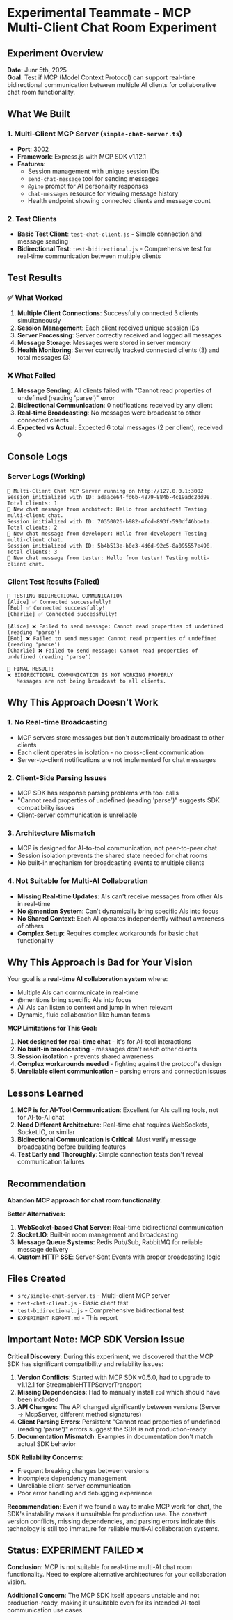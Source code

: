 # Experimental Teammate - MCP Multi-Client Chat Room Experiment

## Experiment Overview
**Date**: Junr 5th, 2025  
**Goal**: Test if MCP (Model Context Protocol) can support real-time bidirectional communication between multiple AI clients for collaborative chat room functionality.

## What We Built

### 1. Multi-Client MCP Server (`simple-chat-server.ts`)
- **Port**: 3002
- **Framework**: Express.js with MCP SDK v1.12.1
- **Features**:
  - Session management with unique session IDs
  - `send-chat-message` tool for sending messages
  - `@gino` prompt for AI personality responses
  - `chat-messages` resource for viewing message history
  - Health endpoint showing connected clients and message count

### 2. Test Clients
- **Basic Test Client**: `test-chat-client.js` - Simple connection and message sending
- **Bidirectional Test**: `test-bidirectional.js` - Comprehensive test for real-time communication between multiple clients

## Test Results

### ✅ What Worked
1. **Multiple Client Connections**: Successfully connected 3 clients simultaneously
2. **Session Management**: Each client received unique session IDs
3. **Server Processing**: Server correctly received and logged all messages
4. **Message Storage**: Messages were stored in server memory
5. **Health Monitoring**: Server correctly tracked connected clients (3) and total messages (3)

### ❌ What Failed
1. **Message Sending**: All clients failed with "Cannot read properties of undefined (reading 'parse')" error
2. **Bidirectional Communication**: 0 notifications received by any client
3. **Real-time Broadcasting**: No messages were broadcast to other connected clients
4. **Expected vs Actual**: Expected 6 total messages (2 per client), received 0

## Console Logs

### Server Logs (Working)
```
🚀 Multi-Client Chat MCP Server running on http://127.0.0.1:3002
Session initialized with ID: adaace64-fd6b-4879-884b-4c19adc2dd98. Total clients: 1
💬 New chat message from architect: Hello from architect! Testing multi-client chat.
Session initialized with ID: 70350026-b982-4fcd-893f-590df46bbe1a. Total clients: 2
💬 New chat message from developer: Hello from developer! Testing multi-client chat.
Session initialized with ID: 5b4b513e-b0c3-4d6d-92c5-8a095557e498. Total clients: 3
💬 New chat message from tester: Hello from tester! Testing multi-client chat.
```

### Client Test Results (Failed)
```
🧪 TESTING BIDIRECTIONAL COMMUNICATION
[Alice] ✅ Connected successfully!
[Bob] ✅ Connected successfully!
[Charlie] ✅ Connected successfully!

[Alice] ❌ Failed to send message: Cannot read properties of undefined (reading 'parse')
[Bob] ❌ Failed to send message: Cannot read properties of undefined (reading 'parse')
[Charlie] ❌ Failed to send message: Cannot read properties of undefined (reading 'parse')

🏁 FINAL RESULT:
❌ BIDIRECTIONAL COMMUNICATION IS NOT WORKING PROPERLY
   Messages are not being broadcast to all clients.
```

## Why This Approach Doesn't Work

### 1. **No Real-time Broadcasting**
- MCP servers store messages but don't automatically broadcast to other clients
- Each client operates in isolation - no cross-client communication
- Server-to-client notifications are not implemented for chat messages

### 2. **Client-Side Parsing Issues**
- MCP SDK has response parsing problems with tool calls
- "Cannot read properties of undefined (reading 'parse')" suggests SDK compatibility issues
- Client-server communication is unreliable

### 3. **Architecture Mismatch**
- MCP is designed for AI-to-tool communication, not peer-to-peer chat
- Session isolation prevents the shared state needed for chat rooms
- No built-in mechanism for broadcasting events to multiple clients

### 4. **Not Suitable for Multi-AI Collaboration**
- **Missing Real-time Updates**: AIs can't receive messages from other AIs in real-time
- **No @mention System**: Can't dynamically bring specific AIs into focus
- **No Shared Context**: Each AI operates independently without awareness of others
- **Complex Setup**: Requires complex workarounds for basic chat functionality

## Why This Approach is Bad for Your Vision

Your goal is a **real-time AI collaboration system** where:
- Multiple AIs can communicate in real-time
- @mentions bring specific AIs into focus
- All AIs can listen to context and jump in when relevant
- Dynamic, fluid collaboration like human teams

**MCP Limitations for This Goal:**
1. **Not designed for real-time chat** - it's for AI-tool interactions
2. **No built-in broadcasting** - messages don't reach other clients
3. **Session isolation** - prevents shared awareness
4. **Complex workarounds needed** - fighting against the protocol's design
5. **Unreliable client communication** - parsing errors and connection issues

## Lessons Learned

1. **MCP is for AI-Tool Communication**: Excellent for AIs calling tools, not for AI-to-AI chat
2. **Need Different Architecture**: Real-time chat requires WebSockets, Socket.IO, or similar
3. **Bidirectional Communication is Critical**: Must verify message broadcasting before building features
4. **Test Early and Thoroughly**: Simple connection tests don't reveal communication failures

## Recommendation

**Abandon MCP approach for chat room functionality.**

**Better Alternatives:**
1. **WebSocket-based Chat Server**: Real-time bidirectional communication
2. **Socket.IO**: Built-in room management and broadcasting
3. **Message Queue Systems**: Redis Pub/Sub, RabbitMQ for reliable message delivery
4. **Custom HTTP SSE**: Server-Sent Events with proper broadcasting logic

## Files Created
- `src/simple-chat-server.ts` - Multi-client MCP server
- `test-chat-client.js` - Basic client test
- `test-bidirectional.js` - Comprehensive bidirectional test
- `EXPERIMENT_REPORT.md` - This report

## Important Note: MCP SDK Version Issue

**Critical Discovery**: During this experiment, we discovered that the MCP SDK has significant compatibility and reliability issues:

1. **Version Conflicts**: Started with MCP SDK v0.5.0, had to upgrade to v1.12.1 for StreamableHTTPServerTransport
2. **Missing Dependencies**: Had to manually install `zod` which should have been included
3. **API Changes**: The API changed significantly between versions (Server → McpServer, different method signatures)
4. **Client Parsing Errors**: Persistent "Cannot read properties of undefined (reading 'parse')" errors suggest the SDK is not production-ready
5. **Documentation Mismatch**: Examples in documentation don't match actual SDK behavior

**SDK Reliability Concerns**:
- Frequent breaking changes between versions
- Incomplete dependency management
- Unreliable client-server communication
- Poor error handling and debugging experience

**Recommendation**: Even if we found a way to make MCP work for chat, the SDK's instability makes it unsuitable for production use. The constant version conflicts, missing dependencies, and parsing errors indicate this technology is still too immature for reliable multi-AI collaboration systems.

## Status: EXPERIMENT FAILED ❌
**Conclusion**: MCP is not suitable for real-time multi-AI chat room functionality. Need to explore alternative architectures for your collaboration vision.

**Additional Concern**: The MCP SDK itself appears unstable and not production-ready, making it unsuitable even for its intended AI-tool communication use cases.
